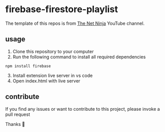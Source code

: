 # firebase-firestore-playlist
The template of this repos is from [The Net Ninja](https://www.youtube.com/@NetNinja) YouTube channel. 

## usage
1. Clone this repository to your computer
2. Run the following command to install all required dependencies
```
npm install firebase
```
3. Install extension live server in vs code
4. Open index.html with live server

## contribute
If you find any issues or want to contribute to this project, please invoke a pull request

Thanks :wave: